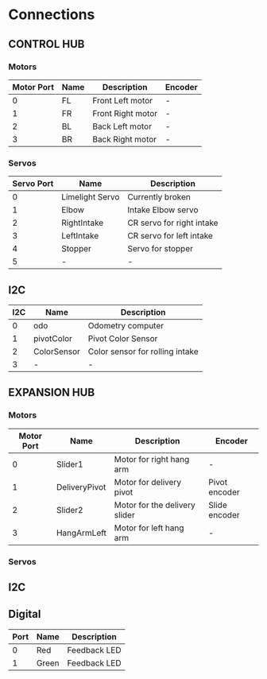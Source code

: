 # Connections

## CONTROL HUB

### Motors

| Motor Port | Name | Description       | Encoder |
|------------|------|-------------------|---------|
| 0          | FL   | Front Left motor  | -       |
| 1          | FR   | Front Right motor | -       |
| 2          | BL   | Back Left motor   | -       |
| 3          | BR   | Back Right motor  | -       |

### Servos

| Servo Port | Name            | Description               |
|------------|-----------------|---------------------------|
| 0          | Limelight Servo | Currently broken          |
| 1          | Elbow           | Intake Elbow servo        |
| 2          | RightIntake     | CR servo for right intake |
| 3          | LeftIntake      | CR servo for left intake  |
| 4          | Stopper         | Servo for stopper         |
| 5          | -               | -                         |

## I2C

| I2C | Name        | Description                     |
|-----|-------------|---------------------------------|
| 0   | odo         | Odometry computer               |
| 1   | pivotColor  | Pivot Color Sensor              |
| 2   | ColorSensor | Color sensor for rolling intake |
| 3   | -           | -                               |

## EXPANSION HUB

### Motors

| Motor Port | Name          | Description                   | Encoder       |
|------------|---------------|-------------------------------|---------------|
| 0          | Slider1       | Motor for right hang arm      | -             |
| 1          | DeliveryPivot | Motor for delivery pivot      | Pivot encoder |
| 2          | Slider2       | Motor for the delivery slider | Slide encoder |
| 3          | HangArmLeft   | Motor for left hang arm       | -             |

### Servos

## I2C

## Digital

| Port | Name  | Description  |
|------|-------|--------------|
| 0    | Red   | Feedback LED |
| 1    | Green | Feedback LED |

